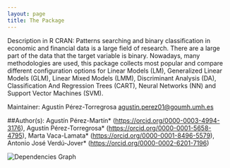 ```yaml
---
layout: page
title: The Package
---
```


Description in R CRAN:
Patterns searching and binary classification in economic and financial data is a large field of research. There are a large part of the data that the target variable is binary. Nowadays, many methodologies are used, this package collects most popular and compare different configuration options for Linear Models (LM), Generalized Linear Models (GLM), Linear Mixed Models (LMM), Discriminant Analysis (DA), Classification And Regression Trees (CART), Neural Networks (NN) and Support Vector Machines (SVM).



Maintainer: Agustín Pérez-Torregrosa <agustin.perez01@goumh.umh.es>

##Author(s): Agustín Pérez-Martín* (<https://orcid.org/0000-0003-4994-3176>), Agustín Pérez-Torregrosa* (<https://orcid.org/0000-0001-5658-4795>), Marta Vaca-Lamata* (<https://orcid.org/0000-0001-8496-5579>), Antonio José Verdú-Jover* (<https://orcid.org/0000-0002-6201-7196>)



<img alt="Dependencies Graph" src="https://cran.microsoft.com/packagedata/graphs/OptimClassifier.png">
